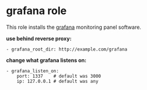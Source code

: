 # grafana role

This role installs the [grafana](http://grafana.org/) monitoring panel software.

**use behind reverse proxy:**

    - grafana_root_dir: http://example.com/grafana

**change what grafana listens on:**

    - grafana_listen_on:
        port: 1337    # default was 3000
        ip: 127.0.0.1 # default was any
